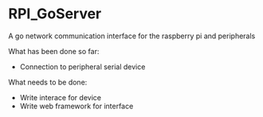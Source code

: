 # RPI_GoServer
A go network communication interface for the raspberry pi and peripherals

What has been done so far:
- Connection to peripheral serial device

What needs to be done:
- Write interace for device
- Write web framework for interface
